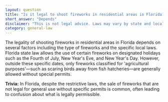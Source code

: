 ```yaml
---
layout: question
title: "Is it legal to shoot fireworks in residential areas in Florida?"
short_answer: "Depends"
disclaimer: "This is not legal advice. Laws may vary by state and local municipalities."
category: general-law
---
```

The legality of shooting fireworks in residential areas in Florida depends on several factors including the type of fireworks and the specific local laws. Florida state law allows the use of certain fireworks on designated holidays such as the Fourth of July, New Year's Eve, and New Year's Day. However, outside these specific dates, only fireworks classified for 'agricultural purposes'—such as scaring birds away from fish hatcheries—are generally allowed without special permits.

**Trivia:** In Florida, despite the restrictive laws, the sale of fireworks that are not legal for general use without specific permits is common, often leading to confusion about what is legally permissible.
